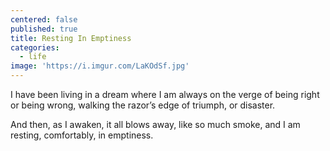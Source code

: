 ```yaml
---
centered: false
published: true
title: Resting In Emptiness
categories:
  - life
image: 'https://i.imgur.com/LaKOdSf.jpg'
---
```

I have been living in a dream 
where I am always on the verge
of being right 
or being wrong,
walking the razor’s edge
of triumph, 
or disaster.

And then,
as I awaken,
it all blows away,
like so much smoke,
and I am resting,
comfortably,
in emptiness.
